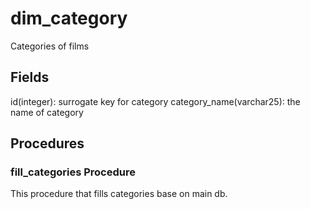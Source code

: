 # dim_category

Categories of films

## Fields

id(integer): surrogate key for category
category_name(varchar25): the name of category

## Procedures

### fill_categories Procedure

This procedure that fills categories base on main db.
